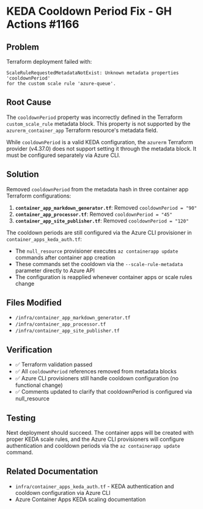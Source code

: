 # KEDA Cooldown Period Fix - GH Actions #1166

## Problem
Terraform deployment failed with:
```
ScaleRuleRequestedMetadataNotExist: Unknown metadata properties 'cooldownPeriod' 
for the custom scale rule 'azure-queue'.
```

## Root Cause
The `cooldownPeriod` property was incorrectly defined in the Terraform `custom_scale_rule` metadata block. This property is not supported by the `azurerm_container_app` Terraform resource's metadata field.

While `cooldownPeriod` is a valid KEDA configuration, the `azurerm` Terraform provider (v4.37.0) does not support setting it through the metadata block. It must be configured separately via Azure CLI.

## Solution
Removed `cooldownPeriod` from the metadata hash in three container app Terraform configurations:

1. **`container_app_markdown_generator.tf`**: Removed `cooldownPeriod = "90"`
2. **`container_app_processor.tf`**: Removed `cooldownPeriod = "45"`
3. **`container_app_site_publisher.tf`**: Removed `cooldownPeriod = "120"`

The cooldown periods are still configured via the Azure CLI provisioner in `container_apps_keda_auth.tf`:
- The `null_resource` provisioner executes `az containerapp update` commands after container app creation
- These commands set the cooldown via the `--scale-rule-metadata` parameter directly to Azure API
- The configuration is reapplied whenever container apps or scale rules change

## Files Modified
- `/infra/container_app_markdown_generator.tf`
- `/infra/container_app_processor.tf`
- `/infra/container_app_site_publisher.tf`

## Verification
- ✅ Terraform validation passed
- ✅ All `cooldownPeriod` references removed from metadata blocks
- ✅ Azure CLI provisioners still handle cooldown configuration (no functional change)
- ✅ Comments updated to clarify that cooldownPeriod is configured via null_resource

## Testing
Next deployment should succeed. The container apps will be created with proper KEDA scale rules, and the Azure CLI provisioners will configure authentication and cooldown periods via the `az containerapp update` command.

## Related Documentation
- `infra/container_apps_keda_auth.tf` - KEDA authentication and cooldown configuration via Azure CLI
- Azure Container Apps KEDA scaling documentation
